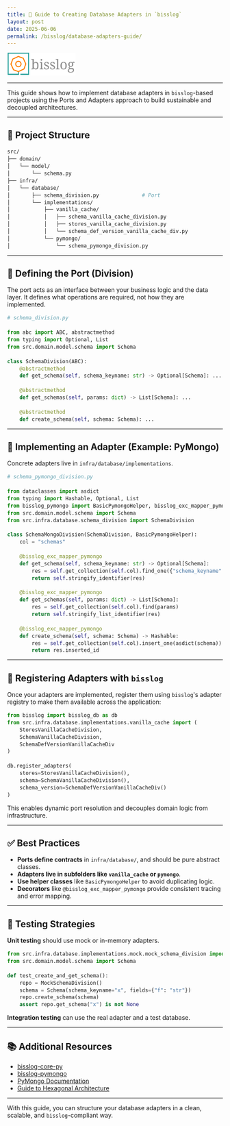 ```yaml
---
title: 🧩 Guide to Creating Database Adapters in `bisslog`
layout: post
date: 2025-06-06
permalink: /bisslog/database-adapters-guide/
---
```



<p>
  <img src="/assets/img/brand/bisslog-logo-imagotipo.png" alt="bisslog logo" width="160"/>
</p>

---

This guide shows how to implement database adapters in `bisslog`-based projects using the Ports and Adapters approach to build sustainable and decoupled architectures.

---

## 📁 Project Structure

```bash
src/
├── domain/
│   └── model/
│       └── schema.py
├── infra/
│   └── database/
│       ├── schema_division.py              # Port
│       └── implementations/
│           ├── vanilla_cache/
│           │   ├── schema_vanilla_cache_division.py
│           │   ├── stores_vanilla_cache_division.py
│           │   └── schema_def_version_vanilla_cache_div.py
│           └── pymongo/
│               └── schema_pymongo_division.py
```

---

## 🔌 Defining the Port (Division)

The port acts as an interface between your business logic and the data layer. It defines what operations are required, not how they are implemented.

```python
# schema_division.py

from abc import ABC, abstractmethod
from typing import Optional, List
from src.domain.model.schema import Schema

class SchemaDivision(ABC):
    @abstractmethod
    def get_schema(self, schema_keyname: str) -> Optional[Schema]: ...

    @abstractmethod
    def get_schemas(self, params: dict) -> List[Schema]: ...

    @abstractmethod
    def create_schema(self, schema: Schema): ...
```

---

## 🍃 Implementing an Adapter (Example: PyMongo)

Concrete adapters live in `infra/database/implementations`.

```python
# schema_pymongo_division.py

from dataclasses import asdict
from typing import Hashable, Optional, List
from bisslog_pymongo import BasicPymongoHelper, bisslog_exc_mapper_pymongo
from src.domain.model.schema import Schema
from src.infra.database.schema_division import SchemaDivision

class SchemaMongoDivision(SchemaDivision, BasicPymongoHelper):
    col = "schemas"

    @bisslog_exc_mapper_pymongo
    def get_schema(self, schema_keyname: str) -> Optional[Schema]:
        res = self.get_collection(self.col).find_one({"schema_keyname": schema_keyname})
        return self.stringify_identifier(res)

    @bisslog_exc_mapper_pymongo
    def get_schemas(self, params: dict) -> List[Schema]:
        res = self.get_collection(self.col).find(params)
        return self.stringify_list_identifier(res)

    @bisslog_exc_mapper_pymongo
    def create_schema(self, schema: Schema) -> Hashable:
        res = self.get_collection(self.col).insert_one(asdict(schema))
        return res.inserted_id
```

---

## 🔧 Registering Adapters with `bisslog`

Once your adapters are implemented, register them using `bisslog`'s adapter registry to make them available across the application:

```python
from bisslog import bisslog_db as db
from src.infra.database.implementations.vanilla_cache import (
    StoresVanillaCacheDivision,
    SchemaVanillaCacheDivision,
    SchemaDefVersionVanillaCacheDiv
)

db.register_adapters(
    stores=StoresVanillaCacheDivision(),
    schema=SchemaVanillaCacheDivision(),
    schema_version=SchemaDefVersionVanillaCacheDiv()
)
```

This enables dynamic port resolution and decouples domain logic from infrastructure.

---

## ✅ Best Practices

- **Ports define contracts** in `infra/database/`, and should be pure abstract classes.
- **Adapters live in subfolders like `vanilla_cache` or `pymongo`**.
- **Use helper classes** like `BasicPymongoHelper` to avoid duplicating logic.
- **Decorators** like `@bisslog_exc_mapper_pymongo` provide consistent tracing and error mapping.

---

## 🧪 Testing Strategies

**Unit testing** should use mock or in-memory adapters.

```python
from src.infra.database.implementations.mock.mock_schema_division import MockSchemaDivision
from src.domain.model.schema import Schema

def test_create_and_get_schema():
    repo = MockSchemaDivision()
    schema = Schema(schema_keyname="x", fields={"f": "str"})
    repo.create_schema(schema)
    assert repo.get_schema("x") is not None
```

**Integration testing** can use the real adapter and a test database.

---

## 📚 Additional Resources

- [bisslog-core-py](https://github.com/darwinhc/bisslog-core-py)
- [bisslog-pymongo](https://github.com/darwinhc/bisslog-pymongo)
- [PyMongo Documentation](https://pymongo.readthedocs.io/)
- [Guide to Hexagonal Architecture](https://alistair.cockburn.us/hexagonal-architecture/)

---

With this guide, you can structure your database adapters in a clean, scalable, and `bisslog`-compliant way.